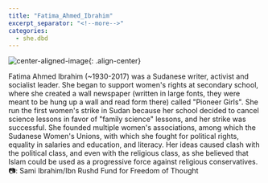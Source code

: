 ```yaml
---
title: "Fatima_Ahmed_Ibrahim"
excerpt_separator: "<!--more-->"
categories:
  - she.dbd
---
```



![center-aligned-image](https://cdn.pixabay.com/photo/2020/10/26/16/56/man-5687861_1280.png){: .align-center}

Fatima Ahmed Ibrahim (~1930-2017) was a Sudanese writer, activist and socialist leader. She began to support women's rights at secondary school, where she created a wall newspaper (written in large fonts, they were meant to be hung up a wall and read form there) called "Pioneer Girls". She run the first women's strike in Sudan because her school decided to cancel science lessons in favor of "family science" lessons, and her strike was successful. She founded multiple women's associations, among which the Sudanese Women's Unions, with which she fought for political rights, equality in salaries and education, and literacy. Her ideas caused clash with the political class, and even with the religious class, as she believed that Islam could be used as a progressive force against religious conservatives.⁠
⁠
📷: Sami Ibrahim/Ibn Rushd Fund for Freedom of Thought ⁠
